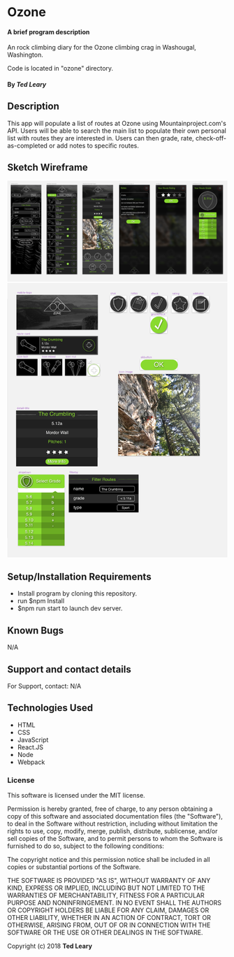 # Ozone

#### A brief program description

An rock climbing diary for the Ozone climbing crag in Washougal, Washington.

Code is located in "ozone" directory.

#### By _**Ted Leary**_

## Description

This app will populate a list of routes at Ozone using Mountainproject.com's API. Users will be able to search the main list to populate their own personal list with routes they are interested in. Users can then grade, rate, check-off-as-completed or add notes to specific routes.

## Sketch Wireframe

<img src='./screenshots/zone-mobile.png' alt='a screenshot of the mobile app layout'>
<img src='./screenshots/zone-symbols.png' alt='a screenshot of the symbols created in sketch for this app'>

## Setup/Installation Requirements

* Install program by cloning this repository.
* run $npm Install
* $npm run start to launch dev server.

## Known Bugs

N/A

## Support and contact details

For Support, contact:
N/A

## Technologies Used

* HTML
* CSS
* JavaScript
* React.JS
* Node
* Webpack


### License

This software is licensed under the MIT license.

Permission is hereby granted, free of charge, to any person obtaining a copy of this software and associated documentation files (the "Software"), to deal in the Software without restriction, including without limitation the rights to use, copy, modify, merge, publish, distribute, sublicense, and/or sell copies of the Software, and to permit persons to whom the Software is furnished to do so, subject to the following conditions:

The copyright notice and this permission notice shall be included in all copies or substantial portions of the Software.

THE SOFTWARE IS PROVIDED "AS IS", WITHOUT WARRANTY OF ANY KIND, EXPRESS OR IMPLIED, INCLUDING BUT NOT LIMITED TO THE WARRANTIES OF MERCHANTABILITY, FITNESS FOR A PARTICULAR PURPOSE AND NONINFRINGEMENT. IN NO EVENT SHALL THE AUTHORS OR COPYRIGHT HOLDERS BE LIABLE FOR ANY CLAIM, DAMAGES OR OTHER LIABILITY, WHETHER IN AN ACTION OF CONTRACT, TORT OR OTHERWISE, ARISING FROM, OUT OF OR IN CONNECTION WITH THE SOFTWARE OR THE USE OR OTHER DEALINGS IN THE SOFTWARE.

Copyright (c) 2018 **Ted Leary**

